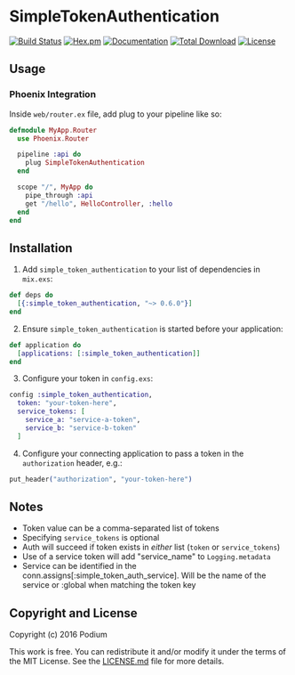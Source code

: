 # SimpleTokenAuthentication

[![Build Status](https://github.com/podium/simple_token_authentication/actions/workflows/ci.yml/badge.svg)](https://github.com/podium/simple_token_authentication/actions/workflows/ci.yml) [![Hex.pm](https://img.shields.io/hexpm/v/simple_token_authentication.svg)](https://hex.pm/packages/simple_token_authentication) [![Documentation](https://img.shields.io/badge/documentation-gray)](https://hexdocs.pm/simple_token_authentication)
[![Total Download](https://img.shields.io/hexpm/dt/simple_token_authentication.svg)](https://hex.pm/packages/simple_token_authentication)
[![License](https://img.shields.io/hexpm/l/simple_token_authentication.svg)](https://github.com/podium/simple_token_authentication/blob/master/LICENSE.md)
## Usage
### Phoenix Integration

Inside `web/router.ex` file, add plug to your pipeline like so:

```elixir
defmodule MyApp.Router
  use Phoenix.Router

  pipeline :api do
    plug SimpleTokenAuthentication
  end

  scope "/", MyApp do
    pipe_through :api
    get "/hello", HelloController, :hello
  end
end
```
## Installation

1. Add `simple_token_authentication` to your list of dependencies in `mix.exs`:

```elixir
def deps do
  [{:simple_token_authentication, "~> 0.6.0"}]
end
```

2. Ensure `simple_token_authentication` is started before your application:

```elixir
def application do
  [applications: [:simple_token_authentication]]
end
```

3. Configure your token in `config.exs`:
```elixir
config :simple_token_authentication,
  token: "your-token-here",
  service_tokens: [
    service_a: "service-a-token",
    service_b: "service-b-token"
  ]
```

4. Configure your connecting application to pass a token in the `authorization` header, e.g.:
```elixir
put_header("authorization", "your-token-here")
```

## Notes

- Token value can be a comma-separated list of tokens
- Specifying `service_tokens` is optional
- Auth will succeed if token exists in *either* list (`token` or `service_tokens`)
- Use of a service token will add "service_name" to `Logging.metadata`
- Service can be identified in the conn.assigns[:simple_token_auth_service]. Will be the name of the service or :global when matching the token key

## Copyright and License

Copyright (c) 2016 Podium

This work is free. You can redistribute it and/or modify it under the
terms of the MIT License. See the [LICENSE.md](./LICENSE.md) file for more details.